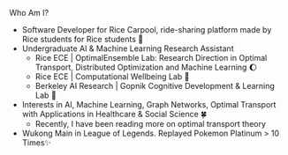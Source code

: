 <!--
**KataTech/KataTech** is a ✨ _special_ ✨ repository because its `README.md` (this file) appears on your GitHub profile.

Here are some ideas to get you started:

- 🔭 I’m currently working on ...
- 🌱 I’m currently learning ...
- 👯 I’m looking to collaborate on ...
- 🤔 I’m looking for help with ...
- 💬 Ask me about ...
- 📫 How to reach me: ...
- 😄 Pronouns: ...
- ⚡ Fun fact: ...
-->

Who Am I?
* Software Developer for Rice Carpool, ride-sharing platform made by Rice students for Rice students 🚙
* Undergraduate AI & Machine Learning Research Assistant 
  * Rice ECE | OptimalEnsemble Lab: Research Direction in Optimal Transport, Distributed Optimization and Machine Learning 🌔
  * Rice ECE | Computational Wellbeing Lab 🔮
  * Berkeley AI Research | Gopnik Cognitive Development & Learning Lab 🌹
* Interests in AI, Machine Learning, Graph Networks, Optimal Transport with Applications in Healthcare & Social Science 🍀
  * Recently, I have been reading more on optimal transport theory
* Wukong Main in League of Legends. Replayed Pokemon Platinum > 10 Times✨
